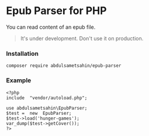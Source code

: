 # **Epub Parser for PHP**

You can read content of an epub file.

> It's under development. Don't use it on production.

### Installation

    composer require abdulsametsahin/epub-parser

### Example

    <?php
    include  "vendor/autoload.php";
	
	use abdulsametsahin\EpubParser;
	$test =  new  EpubParser;
	$test->load('hunger-games');
	var_dump($test->getCover());
	?>
